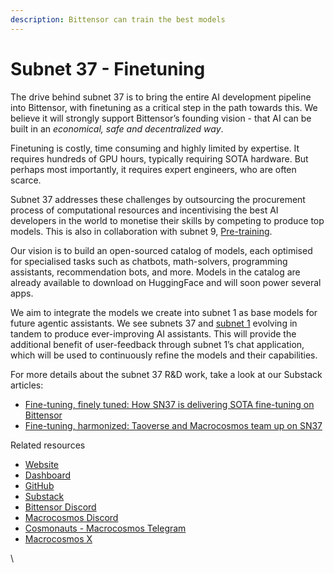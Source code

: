 ```yaml
---
description: Bittensor can train the best models
---
```


# Subnet 37 - Finetuning

The drive behind subnet 37 is to bring the entire AI development pipeline into Bittensor, with finetuning as a critical step in the path towards this. We believe it will strongly support Bittensor’s founding vision - that AI can be built in an _economical, safe and decentralized way_.

Finetuning is costly, time consuming and highly limited by expertise. It requires hundreds of GPU hours, typically requiring SOTA hardware. But perhaps most importantly, it requires expert engineers, who are often scarce.&#x20;

Subnet 37 addresses these challenges by outsourcing the procurement process of computational resources and incentivising the best AI developers in the world to monetise their skills by competing to produce top models. This is also in collaboration with subnet 9, [Pre-training](broken-reference).

Our vision is to build an open-sourced catalog of models, each optimised for specialised tasks such as chatbots, math-solvers, programming assistants, recommendation bots, and more. Models in the catalog are already available to download on HuggingFace and will soon power several apps.

We aim to integrate the models we create into subnet 1 as base models for future agentic assistants. We see subnets 37 and [subnet 1](../subnets/subnet-1-apex/) evolving in tandem to produce ever-improving AI assistants. This will provide the additional benefit of user-feedback through subnet 1’s chat application, which will be used to continuously refine the models and their capabilities.

For more details about the subnet 37 R\&D work, take a look at our Substack articles:

* [Fine-tuning, finely tuned: How SN37 is delivering SOTA fine-tuning on Bittensor](https://macrocosmosai.substack.com/p/fine-tuning-finely-tuned-how-sn37)
* [Fine-tuning, harmonized: Taoverse and Macrocosmos team up on SN37](https://macrocosmosai.substack.com/p/fine-tuning-harmonized-macrocosmos)

Related resources

* [Website](https://www.macrocosmos.ai/sn37)
* [Dashboard](https://www.macrocosmos.ai/sn37/dashboard)
* [GitHub](https://github.com/macrocosm-os/finetuning)
* [Substack](https://macrocosmosai.substack.com/t/ai-fine-tuning)
* [Bittensor Discord](https://discord.com/channels/799672011265015819/1234881153832321024)
* [Macrocosmos Discord](https://discord.com/channels/1238450997848707082)
* [Cosmonauts - Macrocosmos Telegram](https://t.me/macrocosmosai)
* [Macrocosmos X](https://x.com/MacrocosmosAI)

\
